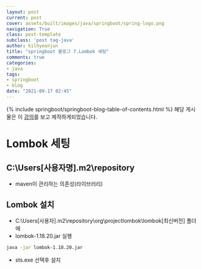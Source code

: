 ```yaml
---
layout: post
current: post
cover: assets/built/images/java/springboot/spring-logo.png
navigation: True
class: post-template
subclass: 'post tag-java'
author: kilhyeonjun
title: "springboot 블로그 7.Lombok 세팅" 
comments: true
categories:
- java
tags:
- springboot
- blog
date: "2021-09-17 02:45"
---
```

{% include springboot/springboot-blog-table-of-contents.html %}
해당 게시물은 이 [강의](https://edu.goorm.io/lecture/24605/스프링부트-나만의-블로그-만들기)를 보고 제작하게되었습니다.

# Lombok 세팅

## C:\Users\[사용자명]\.m2\repository
- maven이 관리하는 의존성(라이브러리)

## Lombok 설치
- C:\Users\[사용자]\.m2\repository\org\projectlombok\lombok\[최신버전] 폴더에
- lombok-1.18.20.jar 실행
~~~bash
java -jar lombok-1.18.20.jar 
~~~
- sts.exe 선택후 설치